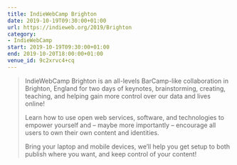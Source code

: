 ```yaml
---
title: IndieWebCamp Brighton
date: 2019-10-19T09:30:00+01:00
url: https://indieweb.org/2019/Brighton
category:
- IndieWebCamp
start: 2019-10-19T09:30:00+01:00
end: 2019-10-20T18:00:00+01:00
venue_id: 9c2xrvc4+cq
---
```

> IndieWebCamp Brighton is an all-levels BarCamp-like collaboration in Brighton, England for two days of keynotes, brainstorming, creating, teaching, and helping gain more control over our data and lives online!
>
> Learn how to use open web services, software, and technologies to empower yourself and – maybe more importantly – encourage all users to own their own content and identities.
>
> Bring your laptop and mobile devices, we’ll help you get setup to both publish where you want, and keep control of your content!

